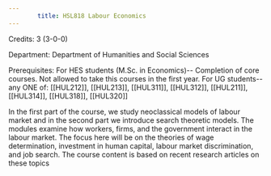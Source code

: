 ```yaml
---
        title: HSL818 Labour Economics
---
```

Credits: 3 (3-0-0)

Department: Department of Humanities and Social Sciences

Prerequisites: For HES students (M.Sc. in Economics)-- Completion of core courses. Not allowed to take this courses in the first year. For UG students--any ONE of: [[HUL212]], [[HUL213]], [[HUL311]], [[HUL312]], [[HUL211]], [[HUL314]], [[HUL318]], [[HUL320]]

In the first part of the course, we study neoclassical models of labour market and in the second part we introduce search theoretic models. The modules examine how workers, firms, and the government interact in the labour market. The focus here will be on the theories of wage determination, investment in human capital, labour market discrimination, and job search. The course content is based on recent research articles on these topics